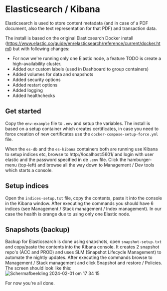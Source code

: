 # Elasticsearch / Kibana
Elasticsearch is used to store content metadata (and in case of a PDF document, also the text representation for that PDF) and transaction data.

The install is based on the original Elasticsearch Docker install (https://www.elastic.co/guide/en/elasticsearch/reference/current/docker.html) but with following changes:

- For now we're running only one Elastic node, a feature TODO is create a high-availability cluster.
- Added our custom labels (used in Dashboard to group containers)
- Added volumes for data and snapshots
- Added security options
- Added restart options
- Added logging
- Added healthchecks

## Get started
Copy the ```env-example``` file to ```.env``` and setup the variables. The install is based on a setup container which creates certificates, in case you need to force creation of new certificates use the ```docker-compose-setup-force.yml``` file.

When the ```es-db``` and the ```es-kibana``` containers both are running use Kibana to setup indices etc, browse to http://localhost:5601/ and login with user elastic and the password specified in de ```.env``` file. Click the hamburger-menu (top-left) and browse all the way down to Management / Dev tools which starts a console.

## Setup indices
Open the ```indices-setup.txt``` file, copy the contents, paste it into the console in the Kibana window. After executing the commands you should have 6 indices (see  Management / Stack management / Index management). In our case the health is orange due to using only one Elastic node.


## Snapshots (backup)
Backup for Elasticsearch is done using snapshots, open ```snapshot-setup.txt``` and copy/paste the contents into the Kibana console.
It creates 2 snapshot repo's (ACC and PROD) and uses SLM (Snapshot Lifecycle Management) to automate the nightly updates. After executing the commands browse to Management / Stack management and click Snapshot and restore / Policies. The screen should look like this:
![Schermafbeelding 2024-02-01 om 17 34 15](https://github.com/ProvincieZeeland/cps-connector-applications/assets/196572/fbaac1d6-8187-44e1-a170-53f241312ded)

For now you're all done.









